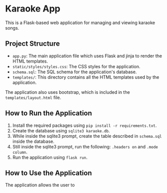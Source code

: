 # Karaoke App

This is a Flask-based web application for managing and viewing karaoke songs.

## Project Structure

- `app.py`: The main application file which uses Flask and jinja to render the HTML templates.
- `static/styles/styles.css`: The CSS styles for the application.
- `schema.sql`: The SQL schema for the application's database.
- `templates/`: This directory contains all the HTML templates used by the application.

The application also uses bootstrap, which is included in the `templates/layout.html` file.

## How to Run the Application

1. Install the required packages using `pip install -r requirements.txt`.
2. Create the database using `sqlite3 karaoke.db`.
3. While inside the sqlite3 prompt, create the table described in `schema.sql` inside the database.
4. Still inside the sqlite3 prompt, run the following: `.headers on` and `.mode column`.
5. Run the application using `flask run`.

## How to Use the Application

The application allows the user to 